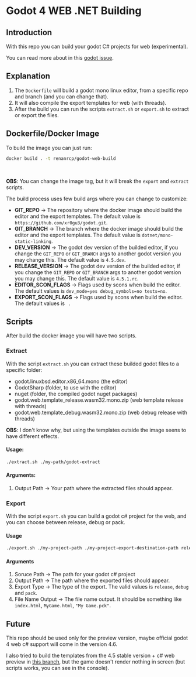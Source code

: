 # Godot 4 WEB .NET Building

## Introduction

With this repo you can build your godot C# projects for web (experimental).

You can read more about in this [godot issue](https://github.com/godotengine/godot/issues/70796).

## Explanation

1. The `Dockerfile` will build a godot mono linux editor, from a specific repo and branch (and you can change that).
2. It will also compile the export templates for web (with threads).
3. After the build you can run the scripts `extract.sh` or `export.sh` to extract or export the files.

## Dockerfile/Docker Image

To build the image you can just run:

```sh
docker build . -t renanrcp/godot-web-build
```

<br />

**OBS**: You can change the image tag, but it will break the `export` and `extract` scripts.

The build process uses few build args where you can change to customize:

- **GIT_REPO** -> The repository where the docker image should build the editor and the export templates. The default value is `https://github.com/xr0gu3/godot.git`.
- **GIT_BRANCH** -> The branch where the docker image should build the editor and the export templates. The default value is `dotnet/mono-static-linking`.
- **DEV_VERSION** -> The godot dev version of the builded editor, if you change the `GIT_REPO` or `GIT_BRANCH` args to another godot version you may change this. The default value is `4.5.dev`.
- **RELEASE_VERSION** -> The godot dev version of the builded editor, if you change the `GIT_REPO` or `GIT_BRANCH` args to another godot version you may change this. The default value is `4.5.1.rc`.
- **EDITOR_SCON_FLAGS** -> Flags used by scons when build the editor. The default values is `dev_mode=yes debug_symbols=no tests=no`.
- **EXPORT_SCON_FLAGS** -> Flags used by scons when build the editor. The default values is ` `.

## Scripts

After build the docker image you will have two scripts.

### Extract

With the script `extract.sh` you can extract these builded godot files to a specific folder:

- godot.linuxbsd.editor.x86_64.mono (the editor)
- GodotSharp (folder, to use with the editor)
- nuget (folder, the compiled godot nuget packages)
- godot.web.template_release.wasm32.mono.zip (web template release with threads)
- godot.web.template_debug.wasm32.mono.zip (web debug release with threads)

**OBS**: I don't know why, but using the templates outside the image seens to have different effects.

#### Usage:

```sh
./extract.sh ./my-path/godot-extract
```

#### Arguments:

1. Output Path -> Your path where the extracted files should appear.

### Export

With the script `export.sh` you can build a godot c# project for the web, and you can choose between release, debug or pack.

#### Usage

```sh
./export.sh ./my-project-path ./my-project-export-destination-path release index.html
```

#### Arguments

1. Soruce Path -> The path for your godot c# project
2. Output Path -> The path where the exported files should appear.
3. Export Type -> The type of the export. The valid values is `release`, `debug` and `pack`.
4. File Name Output -> The file name output. It should be something like `index.html`, `MyGame.html`, `"My Game.pck"`.

## Future

This repo should be used only for the preview version, maybe official godot 4 web c# support will come in the version 4.6.

I also tried to build the templates from the 4.5 stable version + c# web preview in [this branch](https://github.com/renanrcp/godot/tree/feat/add-mono-web), but the game doesn't render nothing in screen (but scripts works, you can see in the console).
